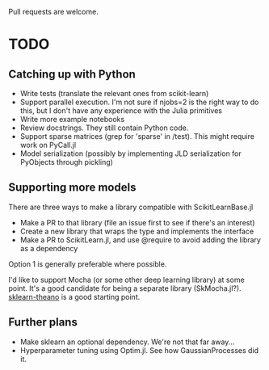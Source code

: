Pull requests are welcome. 

# TODO

Catching up with Python
-----

- Write tests (translate the relevant ones from scikit-learn)
- Support parallel execution. I'm not sure if njobs=2 is the right way to do this, but I don't have any experience with the Julia primitives
- Write more example notebooks
- Review docstrings. They still contain Python code.
- Support sparse matrices (grep for 'sparse' in /test). This might require work on PyCall.jl
- Model serialization (possibly by implementing JLD serialization for PyObjects
through pickling)

Supporting more models
------
There are three ways to make a library compatible with ScikitLearnBase.jl

- Make a PR to that library (file an issue first to see if there's an interest)
- Create a new library that wraps the type and implements the interface
- Make a PR to ScikitLearn.jl, and use @require to avoid adding the library as a dependency

Option 1 is generally preferable where possible.

I'd like to support Mocha (or some other deep learning library) at some point.
It's a good candidate for being a separate library (SkMocha.jl?). [sklearn-theano](https://github.com/sklearn-theano/sklearn-theano) is a good starting point.

Further plans
-----

- Make sklearn an optional dependency. We're not that far away...
- Hyperparameter tuning using Optim.jl. See how GaussianProcesses did it.